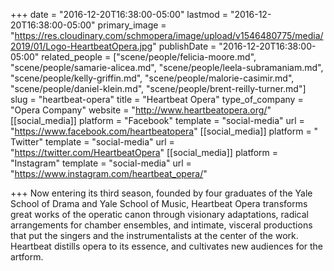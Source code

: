 +++
date = "2016-12-20T16:38:00-05:00"
lastmod = "2016-12-20T16:38:00-05:00"
primary_image = "https://res.cloudinary.com/schmopera/image/upload/v1546480775/media/2019/01/Logo-HeartbeatOpera.jpg"
publishDate = "2016-12-20T16:38:00-05:00"
related_people = ["scene/people/felicia-moore.md", "scene/people/samarie-alicea.md", "scene/people/leela-subramaniam.md", "scene/people/kelly-griffin.md", "scene/people/malorie-casimir.md", "scene/people/daniel-klein.md", "scene/people/brent-reilly-turner.md"]
slug = "heartbeat-opera"
title = "Heartbeat Opera"
type_of_company = "Opera Company"
website = "http://www.heartbeatopera.org/"
[[social_media]]
platform = "Facebook"
template = "social-media"
url = "https://www.facebook.com/heartbeatopera"
[[social_media]]
platform = " Twitter"
template = "social-media"
url = "https://twitter.com/HeartbeatOpera"
[[social_media]]
platform = "Instagram"
template = "social-media"
url = "https://www.instagram.com/heartbeat_opera/"

+++
Now entering its third season, founded by four graduates of the Yale School of Drama and Yale School of Music, Heartbeat Opera transforms great works of the operatic canon through visionary adaptations, radical arrangements for chamber ensembles, and intimate, visceral productions that put the singers and the instrumentalists at the center of the work. Heartbeat distills opera to its essence, and cultivates new audiences for the artform.